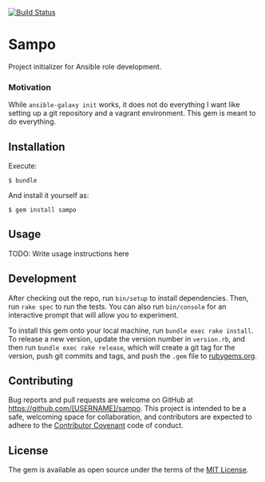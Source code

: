 [![Build Status](https://travis-ci.org/juzmach/sampo.svg)](https://travis-ci.org/juzmach/sampo)

# Sampo

Project initializer for Ansible role development.

### Motivation

While ```ansible-galaxy init``` works, it does not do everything I want like setting up a git repository and a vagrant environment. This gem is meant to do everything.

## Installation

Execute:

    $ bundle

And install it yourself as:

    $ gem install sampo

## Usage

TODO: Write usage instructions here

## Development

After checking out the repo, run `bin/setup` to install dependencies. Then, run `rake spec` to run the tests. You can also run `bin/console` for an interactive prompt that will allow you to experiment.

To install this gem onto your local machine, run `bundle exec rake install`. To release a new version, update the version number in `version.rb`, and then run `bundle exec rake release`, which will create a git tag for the version, push git commits and tags, and push the `.gem` file to [rubygems.org](https://rubygems.org).

## Contributing

Bug reports and pull requests are welcome on GitHub at https://github.com/[USERNAME]/sampo. This project is intended to be a safe, welcoming space for collaboration, and contributors are expected to adhere to the [Contributor Covenant](http://contributor-covenant.org) code of conduct.


## License

The gem is available as open source under the terms of the [MIT License](http://opensource.org/licenses/MIT).

